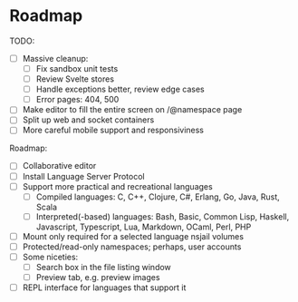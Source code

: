 # Roadmap

TODO:

- [ ] Massive cleanup:
  - [ ] Fix sandbox unit tests
  - [ ] Review Svelte stores
  - [ ] Handle exceptions better, review edge cases
  - [ ] Error pages: 404, 500
- [ ] Make editor to fill the entire screen on /@namespace page
- [ ] Split up web and socket containers
- [ ] More careful mobile support and responsiviness

Roadmap:

- [ ] Collaborative editor
- [ ] Install Language Server Protocol
- [ ] Support more practical and recreational languages
  - [ ] Compiled languages: C, C++, Clojure, C#, Erlang, Go, Java,
        Rust, Scala
  - [ ] Interpreted(-based) languages: Bash, Basic, Common Lisp, Haskell,
        Javascript, Typescript, Lua, Markdown, OCaml, Perl, PHP
- [ ] Mount only required for a selected language nsjail volumes
- [ ] Protected/read-only namespaces; perhaps, user accounts
- [ ] Some niceties:
  - [ ] Search box in the file listing window
  - [ ] Preview tab, e.g. preview images
- [ ] REPL interface for languages that support it
